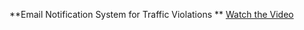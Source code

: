 **Email Notification System for Traffic Violations
**
[Watch the Video](https://www.loom.com/share/a39075fee6834e209802d9641e560f0f?sid=f3e0ef99-ea86-4e15-85e6-0f96a77d160f)

